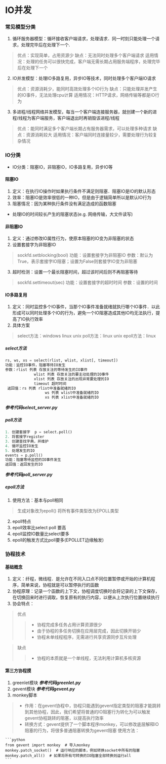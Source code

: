 IO并发
===
### 常见模型分类
1. 循环服务器模型：循环接收客户端请求，处理请求．同一时刻只能处理一个请求，处理完毕后在处理下一个.
>优点：实现简单，占用资源少
>缺点：无法同时处理多个客户端请求
>适用情况：处理的任务可以很快完成，客户端无需长期占用服务端程序，处理完毕后在处理下一个

2. IO并发模型：处理IO多路复用，异步IO等技术，同时处理多个客户端IO请求
>优点：资源消耗少，能同时高效处理多个IO行为
>缺点：只能处理并发产生的IO事件，无法处理cpu计算
>适用情况：HTTP请求，网络传输等都是IO行为

3. 多进程/线程网络并发模型，每当一个客户端连接服务器，就创建一个新的进程/线程为客户端服务，客户端退出时再销毁该进程/线程
>优点：能同时满足多个客户端长期占有服务器需求，可以处理多种请求
>缺点：资源消耗较大
>适用情况：客户端同时连接量较少，需要处理行为较复杂情况

### IO分类
* IO分类：阻塞IO，非阻塞IO，IO多路复用，异步IO等
#### 阻塞IO
1. 定义：在执行IO操作时如果执行条件不满足则阻塞．阻塞IO是IO的默认形态
2. 效率：阻塞IO是效率很低的一种IO，但是由于逻辑简单所以是默认IO行为
3. 阻塞情况：因为某种执行条件没有满足造成的函数阻塞
* 处理IO的时间较长产生的阻塞状态(e.g. 网络传输，大文件读写)
#### 非阻塞IO
1. 定义：通过修改IO属性行为，使原本阻塞的IO变为非阻塞的状态
2. 设置套接字为非阻塞IO
>sockfd.setblocking(bool)
>功能：设置套接字为非阻塞IO
>参数：默认为True，表示套接字IO阻塞；设置为False则套接字IO变为非阻塞
3. 超时检测：设置一个最长阻塞时间，超过该时间后则不再阻塞等待
>sockfd.settimeout(sec)
>功能：设置套接字的超时时间
>参数：设置的时间

#### IO多路复用
1. 定义：同时监控多个IO事件，当那个IO事件准备就绪就执行哪个IO事件．以此形成可以同时处理多个IO的行为，避免一个IO阻塞造成其他IO均无法执行，提高了IO执行效率
2. 具体方案
>select方法：windows linux unix
>poll方法：linux unix
>epoll方法：linux

##### select方法
```python
rs, ws, xs = select(rlist, wlist, xlist[, timeout])
功能：监控IO事件，阻塞等待IO发生
参数：rlist 列表 存放关注的等待发生的IO事件
 			 wlist 列表 存放关注的要主动处理的IO事件
 			 xlist 列表 存放关注的出现异常要处理的IO
 			 timeout 超时时间
 返回值：rs 列表 rlist中准备就绪的IO
 				  ws 列表 wlist中准备就绪的IO
 				  xs 列表 xlist中准备就绪的IO
```
***参考代码select_server.py***
##### poll方法
```python
1. 创建套接字  p = select.poll()
2. 将套接字register
3. 创建查找字典，并维护
4. 循环监控IO发生
5. 处理发生的IO
events = p.poll()
功能：阻塞等待监控的IO事件发生
返回值：返回发生的IO
```
***参考代码poll_server.py***
##### epoll方法
1. 使用方法：基本与poll相同
>生成对象改为epoll()
>将所有事件类型改为EPOLL类型
2. epoll特点
3. epoll效率比select poll 要高
4. epoll监控IO数量比select要多
5. epoll的触发方式比poll要多(EPOLLET边缘触发)

### 协程技术
#### 基础概念
1. 定义：纤程，微线程．是允许在不同入口点不同位置暂停或开始的计算机程序，简单来说，协程就是可以暂停执行的函数
2. 协程原理：记录一个函数的上下文，协程调度切换时会将记录的上下文保存，在切换回来时进行调取，恢复原有的执行内容，以便从上次执行位置继续执行
3. 协会特点：
>优点
>>- 协程完成多任务占用计算资源很少
>>- 由于协程的多任务切换在应用层完成，因此切换开销少
>>- 协程未单线程程序，无需进行共享资源同步互斥处理

>缺点
>
>>- 协程的本质就是一个单线程，无法利用计算机多核资源

#### 第三方协程摸
1. greenlet模块
***参考代码greenlet.py***
2. gevent模块
***参考代码gevent.py***
3. monkey脚本
>- 作用：在gevent协程中，协程只能遇到gevent指定类型的阻塞才能跳转到其他协程，因此，我们希望将普通的IO阻塞行为转化为可以触发gevent协程跳转的阻塞，以提高执行效率
>- 转换方式：gevent提供了一个脚本程序monkey，可以修改底层解释IO阻塞的行为，将很多普通阻塞转换为gevent阻塞
>使用方法：
	
	```python
	from gevent import monkey  # 导入monkey
	monkey.patch_socket()  # 运行响应的脚本，例如转换socket中所有的阻塞
	monkey.patch_all()  # 如果将所有可转换的IO阻塞全部转换则运行all
	```
